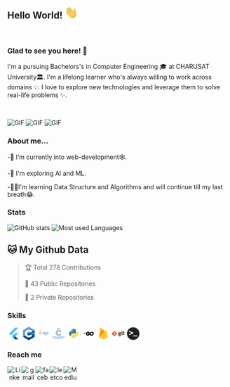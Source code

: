 

## Hello World!  <img src="https://raw.githubusercontent.com/ABSphreak/ABSphreak/master/gifs/Hi.gif" width="30px"></h2>
<br />




### Glad to see you here! 🤩 &nbsp;
I'm a pursuing Bachelors's in Computer Engineering 🎓 at CHARUSAT University🏛. I'm a lifelong learner who's always willing to work across domains 💡. I love to explore new technologies and leverage them to solve real-life problems ✨.

<br />


<p align="left">
  <img height=250 src="https://media.giphy.com/media/BferOKonYOspm28AiB/giphy.gif" alt="GIF" />
  <img height=250 src="https://media.giphy.com/media/DyeaRFh450rTqd7yQB/giphy.gif" alt="GIF" />
  <img height=250 src="https://media.giphy.com/media/MYBqUqn7yEsBtAMgDI/giphy.gif" alt="GIF" />
 
</p>


### About me...
-🌱 I’m currently into web-development🕸.

-🤖 I'm exploring AI and ML.

-👩‍💻I'm learning Data Structure and Algorithms and will continue till my last breath😂.





### Stats

<p align="left">
    <img src="https://github-readme-stats.vercel.app/api?username=AyushiPanth&show_icons=true&count_private=true&include_all_commits=true&theme=radical" alt="GitHub stats"  width="50%"/>
    <img src="https://github-readme-stats.vercel.app/api/top-langs/?username=AyushiPanth&layout=compact&theme=radical" alt="Most used Languages" width="42%" />
</p>



## 🐱 My Github Data

> 🏆 Total 278 Contributions
 > 
> 📜 43 Public Repositories
 > 
> 🔑 2 Private Repositories 

### Skills

<code><img align="center" height="30" src="https://raw.githubusercontent.com/github/explore/80688e429a7d4ef2fca1e82350fe8e3517d3494d/topics/flutter/flutter.png"></code>
<code><img align="center" height="30" src="https://raw.githubusercontent.com/github/explore/80688e429a7d4ef2fca1e82350fe8e3517d3494d/topics/cpp/cpp.png"></code>
<code><img align="center" height="30" src="https://raw.githubusercontent.com/github/explore/80688e429a7d4ef2fca1e82350fe8e3517d3494d/topics/java/java.png"></code>
<code><img align="center" height="30" src="https://raw.githubusercontent.com/github/explore/80688e429a7d4ef2fca1e82350fe8e3517d3494d/topics/c/c.png"></code>
<code><img align="center" height="30" src="https://raw.githubusercontent.com/github/explore/80688e429a7d4ef2fca1e82350fe8e3517d3494d/topics/python/python.png"></code>
<code><img align="center" height="30" src="https://raw.githubusercontent.com/github/explore/80688e429a7d4ef2fca1e82350fe8e3517d3494d/topics/go/go.png"></code>
<code><img align="center" height="30" src="https://raw.githubusercontent.com/github/explore/80688e429a7d4ef2fca1e82350fe8e3517d3494d/topics/firebase/firebase.png"></code>
<code><img align="center" height="30" src="https://raw.githubusercontent.com/github/explore/80688e429a7d4ef2fca1e82350fe8e3517d3494d/topics/git/git.png"></code>
<code><img align="center" height="30" src="https://raw.githubusercontent.com/github/explore/80688e429a7d4ef2fca1e82350fe8e3517d3494d/topics/terminal/terminal.png"></code>


### Reach me

<p align="center">
      <a padding:75px href="https://www.linkedin.com/in/ayushi-panth-a20463197/" target="blank"><img align="left" src="https://cdn.jsdelivr.net/gh/Ryanjiena/Ryanjiena@master/icon/linkedin.svg" alt="LinkedIn" height="32" width="32" /></a>
      <a padding:75px href="mailto:ayushipanth123a@gmail.com" target="blank"><img align="left" src="https://cdn.jsdelivr.net/gh/Ryanjiena/Ryanjiena@master/icon/gmail.svg" alt="gmail" height="32" width="32" /></a>
    <a padding:75px href="https://www.facebook.com/ayushi.panth.3" target="blank"><img align="left" src="https://cdn.jsdelivr.net/gh/Ryanjiena/Ryanjiena@master/icon/facebook.svg" alt="facebook" height="32" width="32" /></a>
    <a padding:75px href="https://leetcode.com/WTEF_AyushiPanth/" target="blank"><img align="left" src="https://cdn.jsdelivr.net/gh/Ryanjiena/Ryanjiena@master/icon/leetcode.svg" alt="leetcode" height="32" width="32" /></a>
  <a padding:75px href="https://ayushipanth.medium.com/" target="blank"><img align="left" src="https://icons-for-free.com/iconfiles/png/512/medium+icon-1320186682844050412.png" alt="Medium" height="32" width="32" /></a>

</p>

